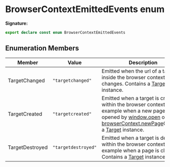 # BrowserContextEmittedEvents enum

**Signature:**

```typescript
export declare const enum BrowserContextEmittedEvents
```

## Enumeration Members

| Member          | Value                                    | Description                                                                                                                                                                                                                                                                                                 |
| --------------- | ---------------------------------------- | ----------------------------------------------------------------------------------------------------------------------------------------------------------------------------------------------------------------------------------------------------------------------------------------------------------- |
| TargetChanged   | <code>&quot;targetchanged&quot;</code>   | Emitted when the url of a target inside the browser context changes. Contains a [Target](./puppeteer.target.md) instance.                                                                                                                                                                                   |
| TargetCreated   | <code>&quot;targetcreated&quot;</code>   | Emitted when a target is created within the browser context, for example when a new page is opened by [window.open](https://developer.mozilla.org/en-US/docs/Web/API/Window/open) or by [browserContext.newPage](./puppeteer.browsercontext.newpage.md)Contains a [Target](./puppeteer.target.md) instance. |
| TargetDestroyed | <code>&quot;targetdestroyed&quot;</code> | Emitted when a target is destroyed within the browser context, for example when a page is closed. Contains a [Target](./puppeteer.target.md) instance.                                                                                                                                                      |
